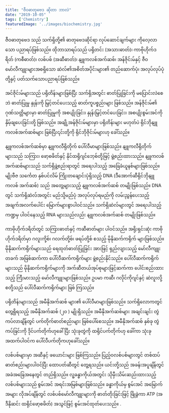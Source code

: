 ```yaml
---
title: "ဇီဝဓာတုဗေဒ ဆိုတာ ဘာလဲ"
date: "2019-10-05"
tags: ['Chemistry']
featuredImage: '../images/biochemistry.jpg'
---
```

ဇီဝဓာတုဗေဒ သည် သက်ရှိတို့၏ ဓာတုဗေဒဆိုင်ရာ လုပ်ဆောင်ချက်များ ကိုလေ့လာသော ပညာရပ်ဖြစ်သည်။ ထိုဘာသာရပ်သည် ပရိုတင်း (အသားဓာတ်)၊ ကာဗိုဟိုက်ဒရိတ် (ကစီဓာတ်)၊ လစ်ပစ် (အဆီဓာတ်)၊ နျူကလစ်အက်ဆစ်၊ အန်ဇိုင်းမ်နှင့် ဇီဝမော်လီကျူးများအစရှိသော ဆဲလ်၏အစိတ်အပိုင်းများ၏ တည်ဆောက်ပုံ၊ အလုပ်လုပ်ပုံတို့နှင့် ပတ်သက်သောပညာရပ်ဖြစ်သည်။

အင်ဇိုင်းမ်များသည် ပရိုတိန်းများဖြစ်ပြီး သက်ရှိအတွင်း ဓာတ်ပြုခြင်းကို မပြောင်းလဲစေဘဲ ဓာတ်ပြုမှု နှုန်းကို မြှင့်တင်ပေးသည့် ဓာတ်ကူပစ္စည်းများ ဖြစ်သည်။ အန်ဇိုင်းမ်၏ ဂုဏ်သတ္တိများမှာ ဓာတ်ပြုမှုကို အစပျိုးခြင်း၊ နှုန်းမြှင့်တင်ပေးခြင်း၊ အစပျိုးစွမ်းအင်ကို နှိမ့်ချပေးခြင်းတို့ ဖြစ်သည်။ အချို့အန်ဇိုင်းမ်များမှာ ပရိုတိန်းများ မဟုတ်ပဲ ရိုင်ဘိုနျူကလစ်အက်ဆစ်များ ဖြစ်ပြီး၎င်းတို့ကို ရိုင်ဘိုဇိုင်းမ်များဟု ခေါ်သည်။

နျူကလစ်အက်ဆစ်မှာ နျူကလီရိုတိုက် ပေါ်လီမာများဖြစ်သည်။ နျူကလီရိုတိုက်များသည် သကြား၊ ဖော့စဖိတ်နှင့် နိုင်ထရိုဂျင်ဘေ့စ်တို့ဖြင့် ဖွဲ့စည်းထားသည်။ နျူကလစ်အက်ဆစ်များသည် သက်ရှိဖွဲ့စည်းရာတွင် အရေးပါသည့် အခြေခံယူနစ်များဖြစ်သည်။ မျိုးဗီဇ သင်္ကေတ နှစ်ပင်လိမ် ကြိုးတချောင်းပုံရှိသည့် DNA (ဒီအောက်ဆီရိုင်ဘိုနျူကလစ် အက်ဆစ်) သည် အတွေ့များသည့် နျူကလစ်အက်ဆစ် တမျိုးဖြစ်သည်။ DNA တွင် သက်ရှိဆဲလ်အတွင်း မည်သို့မည်ပုံ အလုပ်လုပ်ရမည်ကို လမ်းညွှန်ပေးသည့် အချက်အလက်ပေါင်း မြောက်များစွာပါဝင်သည်။ သက်ရှိဆဲလ်များတွင် အရေးပါသည့် ကဏ္ဍမှ ပါဝင်နေသည့် RNA များသည်လည်း နျူကလစ်အက်ဆစ် တမျိုးဖြစ်သည်။

ကာဗိုဟိုက်ဒရိတ်တွင် သကြားဓာတ်နှင့် ကဆီဓာတ်များ ပါဝင်သည်။ အရိုးရှင်းဆုံး ကာဗိုဟိုက်ဒရိတ်မှာ ဂလူးကို့စ်၊ ဂလက်တို့စ်၊ ဖရပ်တို့စ် စသည့် မိုနိုဆက်ကရိုက် များဖြစ်သည်။ မိုနိုဆက်ကရိုက်များသည် ရေထုတ်ဓာတ်ပြုခြင်း အားဖြင့် ရှည်လျားသည့် မော်လီကျူးတခက် အဖြစ်ဆက်ကာ ပေါ်လီဆက်ကရိုက်များ ဖွဲ့စည်းနိုင်သည်။ ပေါ်လီဆက်ကရိုက်များသည် မိုနိုဆက်ကရိုက်များကို အက်ဆီတယ်အုပ်စုများဖြင့်ဆက်ကာ ပေါင်းစည်းထားသည့် ကြီးမားသည့် မော်လီကျူးများဖြစ်သည်။ ဥပမာ ကဆီ၊ ဂလိုင်ကိုဂျင်နှင့် ဆဲလူးလို့စတို့သည် ပေါ်လီဆက်ကရိုက်များ ဖြစ် ကြသည်။

ပရိုတိန်းများသည် အမီနိုအက်ဆစ် များ၏ ပေါ်လီမာများဖြစ်သည်။ သက်ရှိလောကတွင် တွေ့ရှိရသည့် အမီနိုအက်ဆစ် (၂၀ ) မျိုးရှိသည်။ အမီနိုအက်ဆစ်များ အချင်းချင်း တွဲကပ်လာချိန်တွင် ပက်တိုက်ဓာတ်စည်းများ ဖြစ်ပေါ်စေသည်။ အမီနိုအက်ဆစ် နှစ်ခု တွဲကပ်ခြင်းကို ဒိုင်ပက်တိုက်ဟုခေါ်ပြီး သုံးခုတွဲကို ထရိုင်ပက်တိုက်ဟု ခေါ်ကာ သုံးခုအထက်ပါဝင်က ပေါ်လီပက်တိုကဟုခေါ်သည်။

လစ်ပစ်များမှာ အဆီနှင့် ဖယောင်းများ ဖြစ်ကြသည်။ ပြည့်ဝလစ်ပစ်များတွင် တစ်ထပ်ဓာတ်စည်းများပါဝင်ပြီး ထောပတ်ဆီတွင် တွေ့ရသည်။ ယင်းတို့သည် အခန်းအပူချိန်တွင် အခဲအခြေအနေတွင် တည်ရှိသည်။ လူ့ခန္ဓာကိုယ်အတွင်း သိုမှီးသိမ်းဆည်းထားသည့် လစ်ပစ်များသည် စွမ်းအင် အရင်းအမြစ်များဖြစ်သည်။ ခန္ဓာကိုယ်မှ စွမ်းအင် အမြောက်အများ လိုအပ်ချိန်တွင် လစ်ပစ်မော်လီကျူးများကို ဓာတ်တိုးခြင်းဖြင့် ဖြိုခွဲကာ ATP (အဒီနိုဆင်း ထရိုင်ဖော့စဖိတ်) အသွင်ဖြင့် စွမ်းအင်ထုတ်ပေးသည်။ .